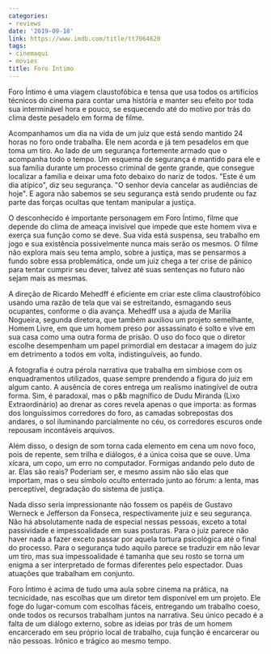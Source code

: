 ```yaml
---
categories:
- reviews
date: '2019-09-18'
link: https://www.imdb.com/title/tt7064620
tags:
- cinemaqui
- movies
title: Foro Íntimo
---
```


Foro Íntimo é uma viagem claustofóbica e tensa que usa todos os artifícios técnicos do cinema para contar uma história e manter seu efeito por toda sua interminável hora e pouco, se esquecendo até do motivo por trás do clima deste pesadelo em forma de filme.

Acompanhamos um dia na vida de um juiz que está sendo mantido 24 horas no foro onde trabalha. Ele nem acorda e já tem pesadelos em que toma um tiro. Ao lado de um segurança fortemente armado que o acompanha todo o tempo. Um esquema de segurança é mantido para ele e sua família durante um processo criminal de gente grande, que consegue localizar a família e deixar uma foto debaixo do nariz de todos. "Este é um dia atípico", diz seu segurança. "O senhor devia cancelar as audiências de hoje". E agora não sabemos se seu segurança está sendo prudente ou faz parte das forças ocultas que tentam manipular a justiça.

O desconhecido é importante personagem em Foro Íntimo, filme que depende do clima de ameaça invisível que impede que este homem viva e exerça sua função como se deve. Sua vida está suspensa, seu trabalho em jogo e sua existência possivelmente nunca mais serão os mesmos. O filme não explora mais seu tema amplo, sobre a justiça, mas se pensarmos a fundo sobre essa problemática, onde um juiz chega a ter crise de pânico para tentar cumprir seu dever, talvez até suas sentenças no futuro não sejam mais as mesmas.

A direção de Ricardo Mehedff é eficiente em criar este clima claustrofóbico usando uma razão de tela que vai se estreitando, esmagando seus ocupantes, conforme o dia avança. Mehedff usa a ajuda de Marilia Nogueira, segunda diretora, que também auxiliou um projeto semelhante, Homem Livre, em que um homem preso por assassinato é solto e vive em sua casa como uma outra forma de prisão. O uso do foco que o diretor escolhe desempenham um papel primordial em destacar a imagem do juiz em detrimento a todos em volta, indistinguíveis, ao fundo.

A fotografia é outra pérola narrativa que trabalha em simbiose com os enquadramentos utilizados, quase sempre prendendo a figura do juiz em algum canto. A ausência de cores entrega um realismo inatingível de outra forma. Sim, é paradoxal, mas o p&b magnífico de Dudu Miranda (Lixo Extraordinário) ao drenar as cores revela apenas o que importa: as formas dos longuíssimos corredores do foro, as camadas sobrepostas dos andares, o sol iluminando parcialmente no céu, os corredores escuros onde repousam incontáveis arquivos.

Além disso, o design de som torna cada elemento em cena um novo foco, pois de repente, sem trilha e diálogos, é a única coisa que se ouve. Uma xícara, um copo, um erro no computador. Formigas andando pelo duto de ar. Elas são reais? Poderiam ser, e mesmo assim não são elas que importam, mas o seu símbolo oculto enterrado junto ao fórum: a lenta, mas perceptível, degradação do sistema de justiça.

Nada disso seria impressionante não fossem os papéis de Gustavo Werneck e Jefferson da Fonseca, respectivamente juiz e seu segurança. Não há absolutamente nada de especial nessas pessoas, exceto a total passividade e impessoalidade em suas posturas. Para o juiz parece não haver nada a fazer exceto passar por aquela tortura psicológica até o final do processo. Para o segurança tudo aquilo parece se traduzir em não levar um tiro, mas sua impessoalidade é tamanha que seu rosto se torna um enigma a ser interpretado de formas diferentes pelo espectador. Duas atuações que trabalham em conjunto.

Foro Íntimo é acima de tudo uma aula sobre cinema na prática, na tecnicidade, nas escolhas que um diretor tem disponível em um projeto. Ele foge do lugar-comum com escolhas fáceis, entregando um trabalho coeso, onde todos os recursos trabalham juntos na narrativa. Seu único pecado é a falta de um diálogo externo, sobre as ideias por trás de um homem encarcerado em seu próprio local de trabalho, cuja função é encarcerar ou não pessoas. Irônico e trágico ao mesmo tempo.
